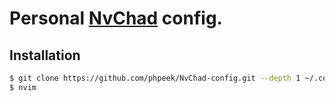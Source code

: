 # Personal [NvChad](https://nvchad.com) config.

## Installation

```sh
$ git clone https://github.com/phpeek/NvChad-config.git --depth 1 ~/.config/nvim
$ nvim
```
